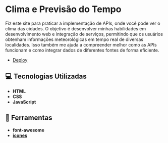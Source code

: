 # Clima e Previsão do Tempo
Fiz este site para praticar a implementação de APIs, onde você pode ver o clima das cidades. O objetivo é desenvolver minhas habilidades em desenvolvimento web e integração de serviços, permitindo que os usuários obtenham informações meteorológicas em tempo real de diversas localidades. Isso também me ajuda a compreender melhor como as APIs funcionam e como integrar dados de diferentes fontes de forma eficiente.

- [Deploy](https://mjuliamiosso.github.io/weather-app/)

## 💻 Tecnologias Utilizadas

* **HTML**
* **CSS**
* **JavaScript**

## 🔧 Ferramentas

* **font-awesome**
* **[icones](https://github.com/basmilius/weather-icons)**